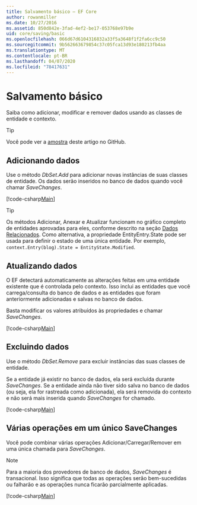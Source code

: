 ```yaml
---
title: Salvamento básico – EF Core
author: rowanmiller
ms.date: 10/27/2016
ms.assetid: 850d842e-3fad-4ef2-be17-053768e97b9e
uid: core/saving/basic
ms.openlocfilehash: 066d67d6104316832a33f5a3648f1f2fa6cc9c50
ms.sourcegitcommit: 9b562663679854c37c05fca13d93e180213fb4aa
ms.translationtype: MT
ms.contentlocale: pt-BR
ms.lasthandoff: 04/07/2020
ms.locfileid: "78417631"
---
```

# <a name="basic-save"></a>Salvamento básico

Saiba como adicionar, modificar e remover dados usando as classes de entidade e contexto.

> [!TIP]  
> Você pode ver a [amostra](https://github.com/dotnet/EntityFramework.Docs/tree/master/samples/core/Saving/Basics/) deste artigo no GitHub.

## <a name="adding-data"></a>Adicionando dados

Use o método *DbSet.Add* para adicionar novas instâncias de suas classes de entidade. Os dados serão inseridos no banco de dados quando você chamar *SaveChanges*.

[!code-csharp[Main](../../../samples/core/Saving/Basics/Sample.cs#Add)]

> [!TIP]  
> Os métodos Adicionar, Anexar e Atualizar funcionam no gráfico completo de entidades aprovadas para eles, conforme descrito na seção [Dados Relacionados](related-data.md). Como alternativa, a propriedade EntityEntry.State pode ser usada para definir o estado de uma única entidade. Por exemplo, `context.Entry(blog).State = EntityState.Modified`.

## <a name="updating-data"></a>Atualizando dados

O EF detectará automaticamente as alterações feitas em uma entidade existente que é controlada pelo contexto. Isso inclui as entidades que você carrega/consulta do banco de dados e as entidades que foram anteriormente adicionadas e salvas no banco de dados.

Basta modificar os valores atribuídos às propriedades e chamar *SaveChanges*.

[!code-csharp[Main](../../../samples/core/Saving/Basics/Sample.cs#Update)]

## <a name="deleting-data"></a>Excluindo dados

Use o método *DbSet.Remove* para excluir instâncias das suas classes de entidade.

Se a entidade já existir no banco de dados, ela será excluída durante *SaveChanges*. Se a entidade ainda não tiver sido salva no banco de dados (ou seja, ela for rastreada como adicionada), ela será removida do contexto e não será mais inserida quando *SaveChanges* for chamado.

[!code-csharp[Main](../../../samples/core/Saving/Basics/Sample.cs#Remove)]

## <a name="multiple-operations-in-a-single-savechanges"></a>Várias operações em um único SaveChanges

Você pode combinar várias operações Adicionar/Carregar/Remover em uma única chamada para *SaveChanges*.

> [!NOTE]  
> Para a maioria dos provedores de banco de dados, *SaveChanges* é transacional. Isso significa que todas as operações serão bem-sucedidas ou falharão e as operações nunca ficarão parcialmente aplicadas.

[!code-csharp[Main](../../../samples/core/Saving/Basics/Sample.cs#MultipleOperations)]

